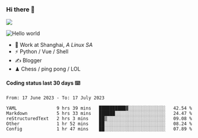 ### Hi there 👋
![](https://komarev.com/ghpvc/?username=Xuhandsome)


<img src="https://github-readme-stats.vercel.app/api?username=XuHandsome&show_icons=true&theme=merko" alt="Hello world">

<br/>

- 🍻  Work at Shanghai, _A Linux SA_
- ⚡  Python / Vue / Shell
- ✍️  Blogger
- ♟  Chess / ping pong / LOL

#### Coding status last 30 days ⌨️

<!--START_SECTION:waka-->

```text
From: 17 June 2023 - To: 17 July 2023

YAML               9 hrs 39 mins   ██████████▓░░░░░░░░░░░░░░   42.54 %
Markdown           5 hrs 33 mins   ██████░░░░░░░░░░░░░░░░░░░   24.47 %
reStructuredText   2 hrs 3 mins    ██▒░░░░░░░░░░░░░░░░░░░░░░   09.08 %
Other              1 hr 52 mins    ██░░░░░░░░░░░░░░░░░░░░░░░   08.24 %
Config             1 hr 47 mins    ██░░░░░░░░░░░░░░░░░░░░░░░   07.89 %
```

<!--END_SECTION:waka-->
